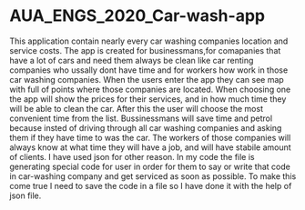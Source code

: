 # AUA_ENGS_2020_Car-wash-app
This application contain nearly every car washing companies location and service costs. 
The app is created for businessmans,for comapanies that have a lot of cars and need them always be clean like car renting companies who ussally dont have time and for workers how work in those car washing companies. 
When the users enter the app they can see map with full of points where those companies are located. 
When choosing one the app will show the prices for their services, and in how much time they will be able to clean the car.
After this the user will choose the most convenient time from the list. 
Bussinessmans will save time and petrol because insted of driving through all car washing companies and asking them if they have time to was the car.
The workers of those companies will always know at what time they will have a job, and will have stabile amount of clients.
I have used json for other reason. In my code the file is generating special code for user in order for them to say or write that code in car-washing company and get serviced as soon as possible. To make this come true I need to save the code in a file so I have done it with the help of json file.
